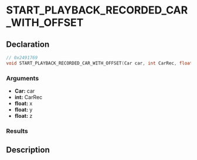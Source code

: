 # START_PLAYBACK_RECORDED_CAR_WITH_OFFSET

## Declaration
```cpp
// 0x2491769
void START_PLAYBACK_RECORDED_CAR_WITH_OFFSET(Car car, int CarRec, float x, float y, float z);
```

### Arguments
- **Car:** car
- **int:** CarRec
- **float:** x
- **float:** y
- **float:** z

### Results

## Description
